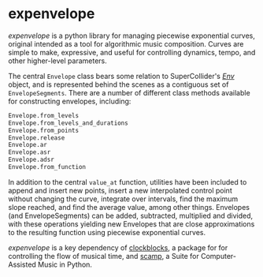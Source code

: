 # expenvelope

_expenvelope_ is a python library for managing piecewise exponential curves, original intended as a tool for algorithmic music composition. Curves are simple to make, expressive, and useful for controlling dynamics, tempo, and other higher-level parameters. 

The central `Envelope` class bears some relation to SuperCollider's [_Env_](http://doc.sccode.org/Classes/Env.html) object, and is represented behind the scenes as a contiguous set of `EnvelopeSegments`. There are a number of different class methods available for constructing envelopes, including:

```python
Envelope.from_levels
Envelope.from_levels_and_durations
Envelope.from_points
Envelope.release
Envelope.ar
Envelope.asr
Envelope.adsr
Envelope.from_function
```

In addition to the central `value_at` function, utilities have been included to append and insert new points, insert a new interpolated control point without changing the curve, integrate over intervals, find the maximum slope reached, and find the average value, among other things. Envelopes (and EnvelopeSegments) can be added, subtracted, multiplied and divided, with these operations yielding new Envelopes that are close approximations to the resulting function using piecewise exponential curves.

_expenvelope_ is a key dependency of [clockblocks](https://github.com/MarcTheSpark/clockblocks), a package for for controlling the flow of musical time, and [scamp](https://github.com/MarcTheSpark/scamp/), a Suite for Computer-Assisted Music in Python.
